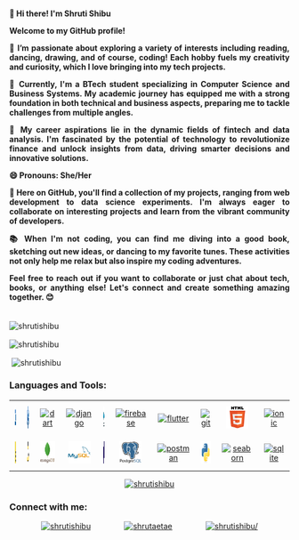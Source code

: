 <h4 align="justify">
👋 Hi there! I'm Shruti Shibu
  
Welcome to my GitHub profile!

👀 I’m passionate about exploring a variety of interests including reading, dancing, drawing, and of course, coding! Each hobby fuels my creativity and curiosity, which I love bringing into my tech projects.

🌱 Currently, I'm a BTech student specializing in Computer Science and Business Systems. My academic journey has equipped me with a strong foundation in both technical and business aspects, preparing me to tackle challenges from multiple angles.

💞️ My career aspirations lie in the dynamic fields of fintech and data analysis. I'm fascinated by the potential of technology to revolutionize finance and unlock insights from data, driving smarter decisions and innovative solutions.

😄 Pronouns: She/Her

🚀 Here on GitHub, you'll find a collection of my projects, ranging from web development to data science experiments. I'm always eager to collaborate on interesting projects and learn from the vibrant community of developers.

📚 When I'm not coding, you can find me diving into a good book, sketching out new ideas, or dancing to my favorite tunes. These activities not only help me relax but also inspire my coding adventures.

Feel free to reach out if you want to collaborate or just chat about tech, books, or anything else! Let's connect and create something amazing together. 😊
</h4>

<br>
<div>
  <p align="left" style="margin: 0; text-align: left;">
    <img src="https://komarev.com/ghpvc/?username=shrutishibu&label=Profile%20views&color=0e75b6&style=flat" alt="shrutishibu" />
  </p>
</div>

<p><img align="center" src="https://github-readme-stats.vercel.app/api/top-langs?username=shrutishibu&show_icons=true&locale=en&layout=compact" alt="shrutishibu" /></p>

&nbsp;<img align="center" src="https://github-readme-stats.vercel.app/api?username=shrutishibu&show_icons=true&locale=en" alt="shrutishibu" /></p>

<h3 align="left">Languages and Tools:</h3>

<table align="center">
  <tr>
    <td align="center" style="padding: 10px;">
      <a href="https://www.cprogramming.com/" target="_blank" rel="noreferrer">
        <img src="https://raw.githubusercontent.com/devicons/devicon/master/icons/c/c-original.svg" alt="c" width="40" height="40"/>
      </a>
    </td>
    <td align="center" style="padding: 10px;">
      <a href="https://www.w3schools.com/cpp/" target="_blank" rel="noreferrer">
        <img src="https://raw.githubusercontent.com/devicons/devicon/master/icons/cplusplus/cplusplus-original.svg" alt="cplusplus" width="40" height="40"/>
      </a>
    </td>
    <td align="center" style="padding: 10px;">
      <a href="https://dart.dev" target="_blank" rel="noreferrer">
        <img src="https://www.vectorlogo.zone/logos/dartlang/dartlang-icon.svg" alt="dart" width="40" height="40"/>
      </a>
    </td>
    <td align="center" style="padding: 10px;">
      <a href="https://www.djangoproject.com/" target="_blank" rel="noreferrer">
        <img src="https://cdn.worldvectorlogo.com/logos/django.svg" alt="django" width="40" height="40"/>
      </a>
    </td>
    <td align="center" style="padding: 10px;">
      <a href="https://www.docker.com/" target="_blank" rel="noreferrer">
        <img src="https://raw.githubusercontent.com/devicons/devicon/master/icons/docker/docker-original-wordmark.svg" alt="docker" width="40" height="40"/>
      </a>
    </td>
    <td align="center" style="padding: 10px;">
      <a href="https://firebase.google.com/" target="_blank" rel="noreferrer">
        <img src="https://www.vectorlogo.zone/logos/firebase/firebase-icon.svg" alt="firebase" width="40" height="40"/>
      </a>
    </td>
    <td align="center" style="padding: 10px;">
      <a href="https://flutter.dev" target="_blank" rel="noreferrer">
        <img src="https://www.vectorlogo.zone/logos/flutterio/flutterio-icon.svg" alt="flutter" width="40" height="40"/>
      </a>
    </td>
    <td align="center" style="padding: 10px;">
      <a href="https://git-scm.com/" target="_blank" rel="noreferrer">
        <img src="https://www.vectorlogo.zone/logos/git-scm/git-scm-icon.svg" alt="git" width="40" height="40"/>
      </a>
    </td>
    <td align="center" style="padding: 10px;">
      <a href="https://www.w3.org/html/" target="_blank" rel="noreferrer">
        <img src="https://raw.githubusercontent.com/devicons/devicon/master/icons/html5/html5-original-wordmark.svg" alt="html5" width="40" height="40"/>
      </a>
    </td>
    <td align="center" style="padding: 10px;">
      <a href="https://ionicframework.com" target="_blank" rel="noreferrer">
        <img src="https://upload.wikimedia.org/wikipedia/commons/d/d1/Ionic_Logo.svg" alt="ionic" width="40" height="40"/>
      </a>
    </td>
  </tr>
  <tr>
    <td align="center" style="padding: 10px;">
      <a href="https://developer.mozilla.org/en-US/docs/Web/JavaScript" target="_blank" rel="noreferrer">
        <img src="https://raw.githubusercontent.com/devicons/devicon/master/icons/javascript/javascript-original.svg" alt="javascript" width="40" height="40"/>
      </a>
    </td>
    <td align="center" style="padding: 10px;">
      <a href="https://www.linux.org/" target="_blank" rel="noreferrer">
        <img src="https://raw.githubusercontent.com/devicons/devicon/master/icons/linux/linux-original.svg" alt="linux" width="40" height="40"/>
      </a>
    </td>
    <td align="center" style="padding: 10px;">
      <a href="https://www.mongodb.com/" target="_blank" rel="noreferrer">
        <img src="https://raw.githubusercontent.com/devicons/devicon/master/icons/mongodb/mongodb-original-wordmark.svg" alt="mongodb" width="40" height="40"/>
      </a>
    </td>
    <td align="center" style="padding: 10px;">
      <a href="https://www.mysql.com/" target="_blank" rel="noreferrer">
        <img src="https://raw.githubusercontent.com/devicons/devicon/master/icons/mysql/mysql-original-wordmark.svg" alt="mysql" width="40" height="40"/>
      </a>
    </td>
    <td align="center" style="padding: 10px;">
      <a href="https://pandas.pydata.org/" target="_blank" rel="noreferrer">
        <img src="https://raw.githubusercontent.com/devicons/devicon/2ae2a900d2f041da66e950e4d48052658d850630/icons/pandas/pandas-original.svg" alt="pandas" width="40" height="40"/>
      </a>
    </td>
    <td align="center" style="padding: 10px;">
      <a href="https://www.postgresql.org" target="_blank" rel="noreferrer">
        <img src="https://raw.githubusercontent.com/devicons/devicon/master/icons/postgresql/postgresql-original-wordmark.svg" alt="postgresql" width="40" height="40"/>
      </a>
    </td>
    <td align="center" style="padding: 10px;">
      <a href="https://postman.com" target="_blank" rel="noreferrer">
        <img src="https://www.vectorlogo.zone/logos/getpostman/getpostman-icon.svg" alt="postman" width="40" height="40"/>
      </a>
    </td>
    <td align="center" style="padding: 10px;">
      <a href="https://www.python.org" target="_blank" rel="noreferrer">
        <img src="https://raw.githubusercontent.com/devicons/devicon/master/icons/python/python-original.svg" alt="python" width="40" height="40"/>
      </a>
    </td>
    <td align="center" style="padding: 10px;">
      <a href="https://seaborn.pydata.org/" target="_blank" rel="noreferrer">
        <img src="https://seaborn.pydata.org/_images/logo-mark-lightbg.svg" alt="seaborn" width="40" height="40"/>
      </a>
    </td>
    <td align="center" style="padding: 10px;">
      <a href="https://www.sqlite.org/" target="_blank" rel="noreferrer">
        <img src="https://www.vectorlogo.zone/logos/sqlite/sqlite-icon.svg" alt="sqlite" width="40" height="40"/>
      </a>
    </td>
  </tr>
</table>

<div>
  <p align="center" style="margin: 0;">
    <a href="https://github.com/ryo-ma/github-profile-trophy">
      <img src="https://github-profile-trophy.vercel.app/?username=shrutishibu&column=10&margin-w=15&margin-h=15&margin-top=0" alt="shrutishibu" width="1800px" height="200px"/>
    </a>
  </p>
</div>

<h3 align="left">Connect with me:</h3>
<div style="display: flex; justify-content: center; align-items: center; gap: 20px;">
  <a href="https://linkedin.com/in/shrutishibu" target="_blank">
    <img src="https://raw.githubusercontent.com/rahuldkjain/github-profile-readme-generator/master/src/images/icons/Social/linked-in-alt.svg" alt="shrutishibu" height="25" width="40" style="margin: 0 20px;" />
  </a>
  <a href="https://instagram.com/shrutaetae" target="_blank">
    <img src="https://raw.githubusercontent.com/rahuldkjain/github-profile-readme-generator/master/src/images/icons/Social/instagram.svg" alt="shrutaetae" height="25" width="40" style="margin: 0 20px;" />
  </a>
  <a href="https://www.leetcode.com/shrutishibu/" target="_blank">
    <img src="https://raw.githubusercontent.com/rahuldkjain/github-profile-readme-generator/master/src/images/icons/Social/leet-code.svg" alt="shrutishibu/" height="25" width="40" style="margin: 0 20px;" />
  </a>
</div>







